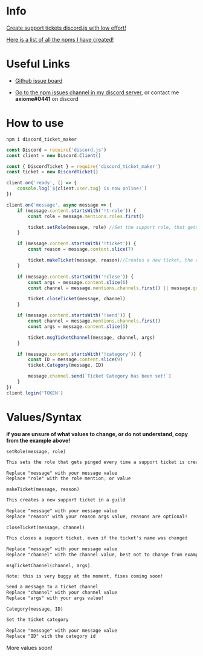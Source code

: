 # Info

[Create support tickets discord.js with low effort!](https://www.npmjs.com/package/discord_ticket_maker)

[Here is a list of all the npms I have created!](https://github.com/TheAxiome/NPM-List)

# Useful Links

- [Github issue board](https://github.com/TheAxiome/discord_ticket_maker/issues)

- [Go to the npm issues channel in my discord server](https://discord.gg/ZbKVPY5), or contact me **axiome#0441** on discord

# How to use

`npm i discord_ticket_maker`

```javaScript
const Discord = require('discord.js')
const client = new Discord.Client()

const { DiscordTicket } = require('discord_ticket_maker')
const ticket = new DiscordTicket()

client.on('ready', () => {
    console.log(`${client.user.tag} is now online!`)
})

client.on('message', async message => {
    if (message.content.startsWith('!t-role')) {
        const role = message.mentions.roles.first()

        ticket.setRole(message, role) //Set the support role, that gets pinged when a new ticket is created!
    }

    if (message.content.startsWith('!ticket')) {
        const reason = message.content.slice(7)

        ticket.makeTicket(message, reason)//Creates a new ticket, the reason is optional!
    }

    if (message.content.startsWith('!close')) {
        const args = message.content.slice(6)
        const channel = message.mentions.channels.first() || message.guild.channels.cache.find(c => c.id == args || c.name == args) || message.channel

        ticket.closeTicket(message, channel)
    }

    if (message.content.startsWith('!send')) {
        const channel = message.mentions.channels.first()
        const args = message.content.slice(5)

        ticket.msgTicketChannel(message, channel, args)
    }

    if (message.content.startsWith('!category')) {
        const ID = message.content.slice(9)
        ticket.Category(message, ID)

        message.channel.send(`Ticket Category has been set!`)
    }
})
client.login('TOKEN')
```

# Values/Syntax

**if you are unsure of what values to change, or do not understand, copy from the example above!**

```
setRole(message, role)
```
```css
This sets the role that gets pinged every time a support ticket is created!

Replace "message" with your message value
Replace "role" with the role mention, or value
```



```
makeTicket(message, reason)
```
```css
This creates a new support ticket in a guild

Replace "message" with your message value
Replace "reason" with your reason args value, reasons are optional!
```



```
closeTicket(message, channel)
```
```css
This closes a support ticket, even if the ticket's name was changed

Replace "message" with your message value
Replace "channel" with the channel value, best not to change from example, unless you know discord.js
```


```
msgTicketChannel(channel, args)
```
```css
Note: this is very buggy at the moment, fixes coming soon!

Send a message to a ticket channel
Replace "channel" with your channel value
Replace "args" with your args value!
```


```
Category(message, ID)
```
```css
Set the ticket category

Replace "message" with your message value
Replace "ID" with the category id
```

More values soon!